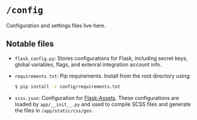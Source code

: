 # `/config`

Configuration and settings files live here.

## Notable files

- `flask_config.py`: Stores configurations for Flask, including secret keys, global variables, flags, and extenral integration account info.
- `requirements.txt`: Pip requirements.  Install from the root directory using:
  
    ```bash
    $ pip install -r config/requirements.txt
    ```
- `scss.json`: Configuration for [Flask-Assets][flask-assets].  These configurations are loaded by `app/__init__.py` and used to compile SCSS files and generate the files in `/app/static/css/gen`.

[flask-assets]: http://flask-assets.readthedocs.org/en/latest/
